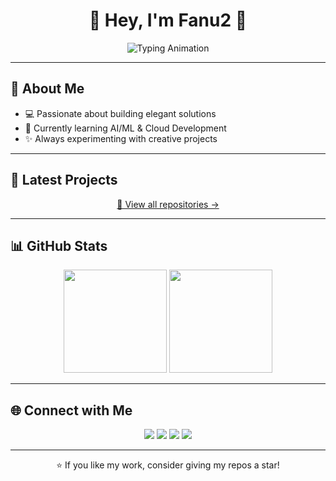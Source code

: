 <!-- GitHub Profile README for Fanu2 -->

<h1 align="center">🌸 Hey, I'm Fanu2 🌸</h1>

<p align="center">
  <img src="https://readme-typing-svg.demolab.com?font=Fira+Code&size=22&duration=3000&pause=1000&color=9C27B0&center=true&vCenter=true&width=450&lines=Full+Stack+Developer;Open+Source+Enthusiast;Always+Learning+New+Things" alt="Typing Animation" />
</p>

---

## 🌸 About Me  
- 💻 Passionate about building elegant solutions  
- 🌱 Currently learning AI/ML & Cloud Development  
- ✨ Always experimenting with creative projects  

---

## 📂 Latest Projects

<!-- DYNAMIC_REPOS:START -->
<!-- DYNAMIC_REPOS:END -->

<p align="center">
  <a href="https://github.com/Fanu2?tab=repositories">
    🔎 View all repositories →
  </a>
</p>

---

## 📊 GitHub Stats  

<p align="center">
  <img src="https://github-readme-stats.vercel.app/api?username=Fanu2&show_icons=true&theme=tokyonight&hide_border=true&border_radius=20" height="165" />
  <img src="https://github-readme-streak-stats.herokuapp.com/?user=Fanu2&theme=tokyonight&hide_border=true&border_radius=20" height="165" />
</p>

---

## 🌐 Connect with Me  

<p align="center">
  <a href="https://linkedin.com/in/Fanu2"><img src="https://img.shields.io/badge/-LinkedIn-0A66C2?style=flat&logo=Linkedin&logoColor=white" /></a>
  <a href="https://twitter.com/Fanu2"><img src="https://img.shields.io/badge/-Twitter-1DA1F2?style=flat&logo=Twitter&logoColor=white" /></a>
  <a href="https://Fanu2.github.io/"><img src="https://img.shields.io/badge/-Portfolio-ff69b4?style=flat&logo=firefox&logoColor=white" /></a>
  <a href="mailto:Fanu2@example.com"><img src="https://img.shields.io/badge/-Email-D14836?style=flat&logo=Gmail&logoColor=white" /></a>
</p>

---

<p align="center">⭐️ If you like my work, consider giving my repos a star!</p>
